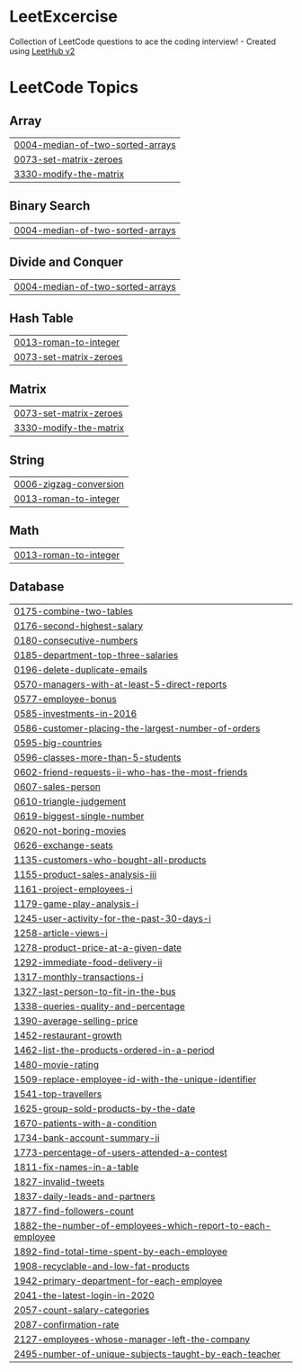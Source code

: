 # LeetExcercise
Collection of LeetCode questions to ace the coding interview! - Created using [LeetHub v2](https://github.com/arunbhardwaj/LeetHub-2.0)

<!---LeetCode Topics Start-->
# LeetCode Topics
## Array
|  |
| ------- |
| [0004-median-of-two-sorted-arrays](https://github.com/ydonchoi/LeetExcercise/tree/master/0004-median-of-two-sorted-arrays) |
| [0073-set-matrix-zeroes](https://github.com/ydonchoi/LeetExcercise/tree/master/0073-set-matrix-zeroes) |
| [3330-modify-the-matrix](https://github.com/ydonchoi/LeetExcercise/tree/master/3330-modify-the-matrix) |
## Binary Search
|  |
| ------- |
| [0004-median-of-two-sorted-arrays](https://github.com/ydonchoi/LeetExcercise/tree/master/0004-median-of-two-sorted-arrays) |
## Divide and Conquer
|  |
| ------- |
| [0004-median-of-two-sorted-arrays](https://github.com/ydonchoi/LeetExcercise/tree/master/0004-median-of-two-sorted-arrays) |
## Hash Table
|  |
| ------- |
| [0013-roman-to-integer](https://github.com/ydonchoi/LeetExcercise/tree/master/0013-roman-to-integer) |
| [0073-set-matrix-zeroes](https://github.com/ydonchoi/LeetExcercise/tree/master/0073-set-matrix-zeroes) |
## Matrix
|  |
| ------- |
| [0073-set-matrix-zeroes](https://github.com/ydonchoi/LeetExcercise/tree/master/0073-set-matrix-zeroes) |
| [3330-modify-the-matrix](https://github.com/ydonchoi/LeetExcercise/tree/master/3330-modify-the-matrix) |
## String
|  |
| ------- |
| [0006-zigzag-conversion](https://github.com/ydonchoi/LeetExcercise/tree/master/0006-zigzag-conversion) |
| [0013-roman-to-integer](https://github.com/ydonchoi/LeetExcercise/tree/master/0013-roman-to-integer) |
## Math
|  |
| ------- |
| [0013-roman-to-integer](https://github.com/ydonchoi/LeetExcercise/tree/master/0013-roman-to-integer) |
## Database
|  |
| ------- |
| [0175-combine-two-tables](https://github.com/ydonchoi/LeetExcercise/tree/master/0175-combine-two-tables) |
| [0176-second-highest-salary](https://github.com/ydonchoi/LeetExcercise/tree/master/0176-second-highest-salary) |
| [0180-consecutive-numbers](https://github.com/ydonchoi/LeetExcercise/tree/master/0180-consecutive-numbers) |
| [0185-department-top-three-salaries](https://github.com/ydonchoi/LeetExcercise/tree/master/0185-department-top-three-salaries) |
| [0196-delete-duplicate-emails](https://github.com/ydonchoi/LeetExcercise/tree/master/0196-delete-duplicate-emails) |
| [0570-managers-with-at-least-5-direct-reports](https://github.com/ydonchoi/LeetExcercise/tree/master/0570-managers-with-at-least-5-direct-reports) |
| [0577-employee-bonus](https://github.com/ydonchoi/LeetExcercise/tree/master/0577-employee-bonus) |
| [0585-investments-in-2016](https://github.com/ydonchoi/LeetExcercise/tree/master/0585-investments-in-2016) |
| [0586-customer-placing-the-largest-number-of-orders](https://github.com/ydonchoi/LeetExcercise/tree/master/0586-customer-placing-the-largest-number-of-orders) |
| [0595-big-countries](https://github.com/ydonchoi/LeetExcercise/tree/master/0595-big-countries) |
| [0596-classes-more-than-5-students](https://github.com/ydonchoi/LeetExcercise/tree/master/0596-classes-more-than-5-students) |
| [0602-friend-requests-ii-who-has-the-most-friends](https://github.com/ydonchoi/LeetExcercise/tree/master/0602-friend-requests-ii-who-has-the-most-friends) |
| [0607-sales-person](https://github.com/ydonchoi/LeetExcercise/tree/master/0607-sales-person) |
| [0610-triangle-judgement](https://github.com/ydonchoi/LeetExcercise/tree/master/0610-triangle-judgement) |
| [0619-biggest-single-number](https://github.com/ydonchoi/LeetExcercise/tree/master/0619-biggest-single-number) |
| [0620-not-boring-movies](https://github.com/ydonchoi/LeetExcercise/tree/master/0620-not-boring-movies) |
| [0626-exchange-seats](https://github.com/ydonchoi/LeetExcercise/tree/master/0626-exchange-seats) |
| [1135-customers-who-bought-all-products](https://github.com/ydonchoi/LeetExcercise/tree/master/1135-customers-who-bought-all-products) |
| [1155-product-sales-analysis-iii](https://github.com/ydonchoi/LeetExcercise/tree/master/1155-product-sales-analysis-iii) |
| [1161-project-employees-i](https://github.com/ydonchoi/LeetExcercise/tree/master/1161-project-employees-i) |
| [1179-game-play-analysis-i](https://github.com/ydonchoi/LeetExcercise/tree/master/1179-game-play-analysis-i) |
| [1245-user-activity-for-the-past-30-days-i](https://github.com/ydonchoi/LeetExcercise/tree/master/1245-user-activity-for-the-past-30-days-i) |
| [1258-article-views-i](https://github.com/ydonchoi/LeetExcercise/tree/master/1258-article-views-i) |
| [1278-product-price-at-a-given-date](https://github.com/ydonchoi/LeetExcercise/tree/master/1278-product-price-at-a-given-date) |
| [1292-immediate-food-delivery-ii](https://github.com/ydonchoi/LeetExcercise/tree/master/1292-immediate-food-delivery-ii) |
| [1317-monthly-transactions-i](https://github.com/ydonchoi/LeetExcercise/tree/master/1317-monthly-transactions-i) |
| [1327-last-person-to-fit-in-the-bus](https://github.com/ydonchoi/LeetExcercise/tree/master/1327-last-person-to-fit-in-the-bus) |
| [1338-queries-quality-and-percentage](https://github.com/ydonchoi/LeetExcercise/tree/master/1338-queries-quality-and-percentage) |
| [1390-average-selling-price](https://github.com/ydonchoi/LeetExcercise/tree/master/1390-average-selling-price) |
| [1452-restaurant-growth](https://github.com/ydonchoi/LeetExcercise/tree/master/1452-restaurant-growth) |
| [1462-list-the-products-ordered-in-a-period](https://github.com/ydonchoi/LeetExcercise/tree/master/1462-list-the-products-ordered-in-a-period) |
| [1480-movie-rating](https://github.com/ydonchoi/LeetExcercise/tree/master/1480-movie-rating) |
| [1509-replace-employee-id-with-the-unique-identifier](https://github.com/ydonchoi/LeetExcercise/tree/master/1509-replace-employee-id-with-the-unique-identifier) |
| [1541-top-travellers](https://github.com/ydonchoi/LeetExcercise/tree/master/1541-top-travellers) |
| [1625-group-sold-products-by-the-date](https://github.com/ydonchoi/LeetExcercise/tree/master/1625-group-sold-products-by-the-date) |
| [1670-patients-with-a-condition](https://github.com/ydonchoi/LeetExcercise/tree/master/1670-patients-with-a-condition) |
| [1734-bank-account-summary-ii](https://github.com/ydonchoi/LeetExcercise/tree/master/1734-bank-account-summary-ii) |
| [1773-percentage-of-users-attended-a-contest](https://github.com/ydonchoi/LeetExcercise/tree/master/1773-percentage-of-users-attended-a-contest) |
| [1811-fix-names-in-a-table](https://github.com/ydonchoi/LeetExcercise/tree/master/1811-fix-names-in-a-table) |
| [1827-invalid-tweets](https://github.com/ydonchoi/LeetExcercise/tree/master/1827-invalid-tweets) |
| [1837-daily-leads-and-partners](https://github.com/ydonchoi/LeetExcercise/tree/master/1837-daily-leads-and-partners) |
| [1877-find-followers-count](https://github.com/ydonchoi/LeetExcercise/tree/master/1877-find-followers-count) |
| [1882-the-number-of-employees-which-report-to-each-employee](https://github.com/ydonchoi/LeetExcercise/tree/master/1882-the-number-of-employees-which-report-to-each-employee) |
| [1892-find-total-time-spent-by-each-employee](https://github.com/ydonchoi/LeetExcercise/tree/master/1892-find-total-time-spent-by-each-employee) |
| [1908-recyclable-and-low-fat-products](https://github.com/ydonchoi/LeetExcercise/tree/master/1908-recyclable-and-low-fat-products) |
| [1942-primary-department-for-each-employee](https://github.com/ydonchoi/LeetExcercise/tree/master/1942-primary-department-for-each-employee) |
| [2041-the-latest-login-in-2020](https://github.com/ydonchoi/LeetExcercise/tree/master/2041-the-latest-login-in-2020) |
| [2057-count-salary-categories](https://github.com/ydonchoi/LeetExcercise/tree/master/2057-count-salary-categories) |
| [2087-confirmation-rate](https://github.com/ydonchoi/LeetExcercise/tree/master/2087-confirmation-rate) |
| [2127-employees-whose-manager-left-the-company](https://github.com/ydonchoi/LeetExcercise/tree/master/2127-employees-whose-manager-left-the-company) |
| [2495-number-of-unique-subjects-taught-by-each-teacher](https://github.com/ydonchoi/LeetExcercise/tree/master/2495-number-of-unique-subjects-taught-by-each-teacher) |
<!---LeetCode Topics End-->